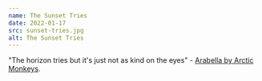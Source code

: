 ```yaml
---
name: The Sunset Tries
date: 2022-01-17
src: sunset-tries.jpg
alt: The Sunset Tries
---
```


"The horizon tries but it's just not as kind on the eyes" - [Arabella by Arctic Monkeys](https://open.spotify.com/track/7nzsY8vlnKdvGOEE0rjAXZ?si=4102e6ec6a804fe7).
